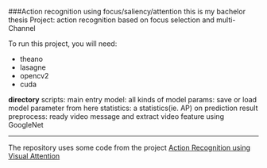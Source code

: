 ###Action recognition using focus/saliency/attention
this is my bachelor thesis Project: action recognition based on focus selection and multi-Channel 

To run this project, you will need:
 - theano
 - lasagne
 - opencv2
 - cuda

**directory**
scripts: main entry
model: all kinds of model
params: save or load model parameter from here
statistics: a statistics(ie. AP) on prediction result
preprocess: ready video message and extract video feature using GoogleNet

----------

The repository uses some code from the project [Action Recognition using Visual Attention](https://github.com/springzfx/action-recognition-visual-attention)


